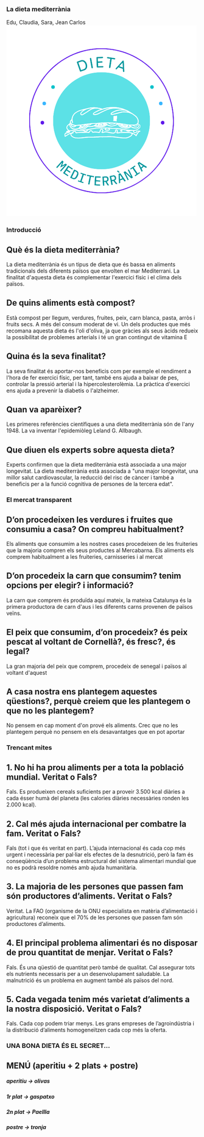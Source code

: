 ### La dieta mediterrània
Edu, Claudia, Sara, Jean Carlos
![Alt text](/docs/Dieta.png)

### Introducció

## Què és la dieta mediterrània?

La dieta mediterrània és un tipus de dieta que és bassa en aliments tradicionals dels diferents països que envolten el mar Mediterrani.
La finalitat d'aquesta dieta és complementar l'exercici físic i el clima dels països.

## De quins aliments està compost?

Està compost per llegum, verdures, fruites, peix, carn blanca, pasta, arròs i fruits secs. A més del consum moderat de vi. Un dels productes que més recomana aquesta dieta és l'oli d'oliva, ja que gràcies als seus àcids redueix la possibilitat de problemes arterials i té un gran contingut de vitamina E

## Quina és la seva finalitat?

La seva finalitat és aportar-nos beneficis com per exemple el rendiment a l'hora de fer exercici físic, per tant, també ens ajuda a baixar de pes, controlar la pressió arterial i la hipercolesterolèmia. La pràctica d'exercici ens ajuda a prevenir la diabetis o l'alzheimer.

## Quan va aparèixer?

Les primeres referències científiques a una dieta mediterrània són de l'any 1948.
La va inventar l'epidemiòleg Leland G. Allbaugh.

## Que diuen els experts sobre aquesta dieta?

Experts confirmen que la dieta mediterrània està associada a una major longevitat. La dieta mediterrània està associada a "una major longevitat, una millor salut cardiovascular, la reducció del risc de càncer i també a beneficis per a la funció cognitiva de persones de la tercera edat".


### El mercat transparent
## D’on procedeixen les verdures i fruites que consumiu a casa? On compreu habitualment?
Els aliments que consumim a les nostres cases procedeixen de les fruiteries que la majoria compren els seus productes al Mercabarna. Els aliments els comprem habitualment a les fruiteries, carnisseries i al mercat

## D’on procedeix la carn que consumim? tenim opcions per elegir? i informació?
La carn que comprem és produïda aquí mateix, la mateixa Catalunya és la primera productora de carn d'aus i les diferents carns provenen de països veïns.


## El peix que consumim, d’on procedeix? és peix pescat al voltant de Cornellà?, és fresc?, és legal?
La gran majoria del peix que comprem, procedeix de senegal i països al voltant d'aquest


## A casa nostra ens plantegem aquestes qüestions?, perquè creiem que les plantegem o que no les plantegem?
No pensem en cap moment d'on prové els aliments. Crec que no les plantegem perquè no pensem en els desavantatges que en pot aportar

### Trencant mites
## 1. No hi ha prou aliments per a tota la població mundial. Veritat o Fals?
 Fals. Es produeixen cereals suficients per a proveir 3.500 kcal diàries a cada ésser humà del planeta (les calories diàries necessàries ronden les 2.000 kcal). 

## 2. Cal més ajuda internacional per combatre la fam. Veritat o Fals?
 Fals (tot i que és veritat en part). L’ajuda internacional és cada cop més urgent i necessària per pal·liar els efectes de la desnutrició, però la fam és conseqüència d’un problema estructural del sistema alimentari mundial que no es podrà resoldre només amb ajuda humanitària. 
 
## 3. La majoria de les persones que passen fam són productores d’aliments. Veritat o Fals?
Veritat. La FAO (organisme de la ONU especialista en matèria d’alimentació i agricultura) reconeix que el 70% de les persones que passen fam són productores d’aliments. 

## 4. El principal problema alimentari és no disposar de prou quantitat de menjar. Veritat o Fals?
Fals. És una qüestió de quantitat però també de qualitat. Cal assegurar tots els nutrients necessaris per a un desenvolupament saludable. La malnutrició és un problema en augment també als països del nord. 

## 5. Cada vegada tenim més varietat d’aliments a la nostra disposició. Veritat o Fals?
Fals. Cada cop podem triar menys. Les grans empreses de l’agroindústria i la distribució d’aliments homogeneïtzen cada cop més la oferta. 

### UNA BONA DIETA ÉS EL SECRET...
## MENÚ (aperitiu + 2 plats + postre)

##### aperitiu →  olivas
##### 1r plat →  gaspatxo
##### 2n plat → Paellla 
##### postre →  tronja

